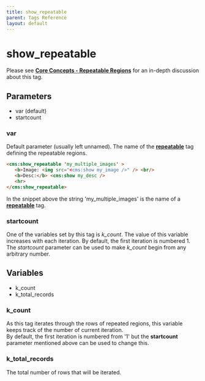 ```yaml
---
title: show_repeatable
parent: Tags Reference
layout: default
---
```


# show_repeatable

Please see [**Core Concepts - Repeatable Regions**](../../concepts/repeatable-regions.html#displaying-the-values) for an in-depth discussion about this tag.

## Parameters

* var (default)
* startcount

### var

Default parameter (usually left unnamed). The name of the [**repeatable**](../repeatable.html) tag defining the repeatable regions.

```html
<cms:show_repeatable 'my_multiple_images' >
   <b>Image: <img src="<cms:show my_image />" /> <br/>
   <b>Desc:</b> <cms:show my_desc />
   <hr>
</cms:show_repeatable>
```

In the snippet above the string 'my\_multiple\_images' is the name of a [**repeatable**](../repeatable.html) tag.

### startcount

One of the variables set by this tag is *k\_count*. The value of this variable increases with each iteration. By default, the first iteration is numbered 1\. The _startcount_ parameter can be used to make *k\_count* begin from any arbitrary number.

## Variables

* k\_count
* k\_total\_records

### k_count

As this tag iterates through the rows of repeated regions, this variable keeps track of the number of current iteration.<br/>
By default, the first iteration is numbered from '1' but the **startcount** parameter mentioned above can be used to change this.

### k_total_records

The total number of rows that will be iterated.
